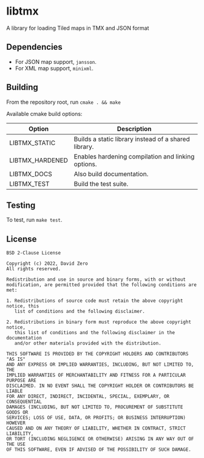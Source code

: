 # libtmx

A library for loading Tiled maps in TMX and JSON format

## Dependencies

- For JSON map support, `jansson`.
- For XML map support, `minixml`.

## Building

From the repository root, run `cmake . && make`

Available cmake build options:

Option           | Description
---------------- | -----------
LIBTMX\_STATIC   | Builds a static library instead of a shared library.
LIBTMX\_HARDENED | Enables hardening compilation and linking options.
LIBTMX\_DOCS     | Also build documentation.
LIBTMX\_TEST     | Build the test suite.

## Testing

To test, run `make test`.

## License

    BSD 2-Clause License

    Copyright (c) 2022, David Zero
    All rights reserved.

    Redistribution and use in source and binary forms, with or without
    modification, are permitted provided that the following conditions are met:

    1. Redistributions of source code must retain the above copyright notice, this
       list of conditions and the following disclaimer.

    2. Redistributions in binary form must reproduce the above copyright notice,
       this list of conditions and the following disclaimer in the documentation
       and/or other materials provided with the distribution.

    THIS SOFTWARE IS PROVIDED BY THE COPYRIGHT HOLDERS AND CONTRIBUTORS "AS IS"
    AND ANY EXPRESS OR IMPLIED WARRANTIES, INCLUDING, BUT NOT LIMITED TO, THE
    IMPLIED WARRANTIES OF MERCHANTABILITY AND FITNESS FOR A PARTICULAR PURPOSE ARE
    DISCLAIMED. IN NO EVENT SHALL THE COPYRIGHT HOLDER OR CONTRIBUTORS BE LIABLE
    FOR ANY DIRECT, INDIRECT, INCIDENTAL, SPECIAL, EXEMPLARY, OR CONSEQUENTIAL
    DAMAGES (INCLUDING, BUT NOT LIMITED TO, PROCUREMENT OF SUBSTITUTE GOODS OR
    SERVICES; LOSS OF USE, DATA, OR PROFITS; OR BUSINESS INTERRUPTION) HOWEVER
    CAUSED AND ON ANY THEORY OF LIABILITY, WHETHER IN CONTRACT, STRICT LIABILITY,
    OR TORT (INCLUDING NEGLIGENCE OR OTHERWISE) ARISING IN ANY WAY OUT OF THE USE
    OF THIS SOFTWARE, EVEN IF ADVISED OF THE POSSIBILITY OF SUCH DAMAGE.
